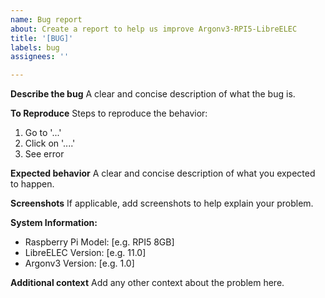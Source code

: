 ```yaml
---
name: Bug report
about: Create a report to help us improve Argonv3-RPI5-LibreELEC
title: '[BUG]'
labels: bug
assignees: ''

---
```


**Describe the bug**
A clear and concise description of what the bug is.

**To Reproduce**
Steps to reproduce the behavior:
1. Go to '...'
2. Click on '....'
3. See error

**Expected behavior**
A clear and concise description of what you expected to happen.

**Screenshots**
If applicable, add screenshots to help explain your problem.

**System Information:**
 - Raspberry Pi Model: [e.g. RPI5 8GB]
 - LibreELEC Version: [e.g. 11.0]
 - Argonv3 Version: [e.g. 1.0]

**Additional context**
Add any other context about the problem here. 